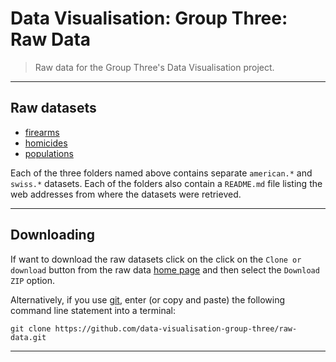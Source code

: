 # Data Visualisation: Group Three: Raw Data

> Raw data for the Group Three's Data Visualisation project.

---

## Raw datasets

* [firearms](https://github.com/data-visualisation-group-three/raw-data/tree/master/firearms)
* [homicides](https://github.com/data-visualisation-group-three/raw-data/tree/master/homicides)
* [populations](https://github.com/data-visualisation-group-three/raw-data/tree/master/populations)

Each of the three folders named above contains separate `american.*` and `swiss.*` datasets. 
Each of the folders also contain a `README.md` file listing the web addresses from where the datasets were retrieved.

---

## Downloading

If want to download the raw datasets click on the click on the `Clone or download` button from the raw data [home page](https://github.com/data-visualisation-group-three/raw-data) and then select the `Download ZIP` option.

Alternatively, if you use [git](https://git-scm.com), enter (or copy and paste) the following command line statement into a terminal:

```
git clone https://github.com/data-visualisation-group-three/raw-data.git
```

--- 





